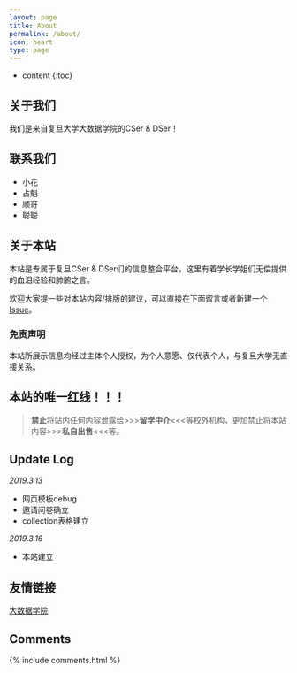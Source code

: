 ```yaml
---
layout: page
title: About
permalink: /about/
icon: heart
type: page
---
```


* content
{:toc}

## 关于我们

我们是来自复旦大学大数据学院的CSer & DSer！

## 联系我们

* 小花
* 占魁
* 顺哥
* 聪聪

## 关于本站

本站是专属于复旦CSer & DSer们的信息整合平台，这里有着学长学姐们无偿提供的血泪经验和肺腑之言。

欢迎大家提一些对本站内容/排版的建议，可以直接在下面留言或者新建一个 [Issue](https://github.com/Gaohaoyang/gaohaoyang.github.io/issues)。

### 免责声明

本站所展示信息均经过主体个人授权，为个人意愿、仅代表个人，与复旦大学无直接关系。

## **本站的唯一红线！！！**

> **禁止**将站内任何内容泄露给>>>**留学中介**<<<等校外机构，更加禁止将本站内容>>>**私自出售**<<<等。

## Update Log
*2019.3.13*

- 网页模板debug
- 邀请问卷确立
- collection表格建立


*2019.3.16*

- 本站建立

## 友情链接

[大数据学院](www.sds.fudan.edu.cn/)

## Comments

{% include comments.html %}
